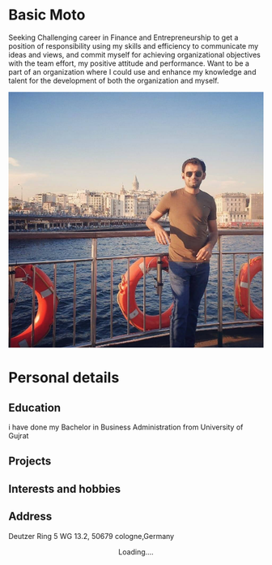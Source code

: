 # Basic Moto
Seeking Challenging career in Finance and Entrepreneurship to get a position of responsibility using my skills and efficiency to communicate my ideas and views, and commit myself for achieving organizational objectives with the team effort, my positive attitude and performance. Want to be a part of an organization where I could use and enhance my knowledge and talent for the development of both the organization and myself.

![Ansar.jpg](Ansar.jpg)

# Personal details
## Education
 i have done my Bachelor in Business Administration from University of Gujrat 
## Projects 
## Interests and hobbies
## Address 
Deutzer Ring 5 WG 13.2, 50679 cologne,Germany
<center>Loading....</center>
